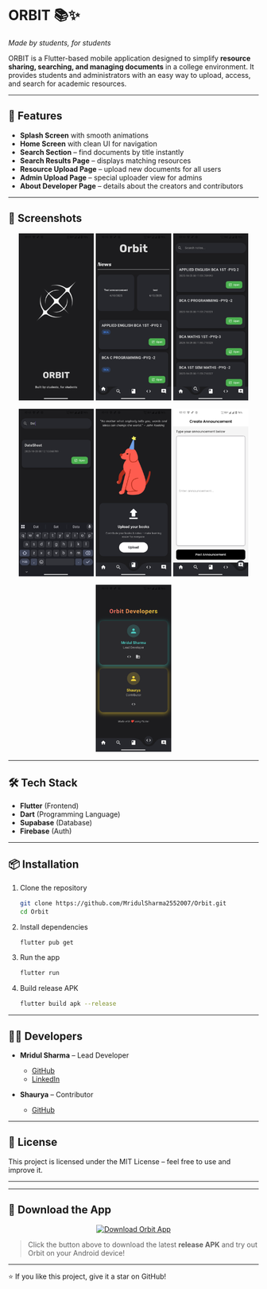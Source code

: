 # ORBIT 📚✨

*Made by students, for students*

ORBIT is a Flutter-based mobile application designed to simplify **resource sharing, searching, and managing documents** in a college environment.
It provides students and administrators with an easy way to upload, access, and search for academic resources.

---

## 🚀 Features

* **Splash Screen** with smooth animations
* **Home Screen** with clean UI for navigation
* **Search Section** – find documents by title instantly
* **Search Results Page** – displays matching resources
* **Resource Upload Page** – upload new documents for all users
* **Admin Upload Page** – special uploader view for admins
* **About Developer Page** – details about the creators and contributors

---

## 📸 Screenshots

<p align="center">
  <img src="flutter_03.png" alt="Splash" width="30%"/>  
  <img src="flutter_01.png" alt="Main" width="30%"/>  
  <img src="flutter_05.png" alt="Search" width="30%"/>
</p>

<p align="center">
  <img src="flutter_06.png" alt="Search Results" width="30%"/>  
  <img src="flutter_07.png" alt="Upload" width="30%"/>  
  <img src="flutter_09.png" alt="Admin Upload" width="30%"/>
</p>

<p align="center">
  <img src="flutter_08.png" alt="About Developer" width="30%"/>
</p>

---

## 🛠️ Tech Stack

* **Flutter** (Frontend)
* **Dart** (Programming Language)
* **Supabase** (Database)
* **Firebase** (Auth)

---

## 📦 Installation

1. Clone the repository

   ```bash
   git clone https://github.com/MridulSharma2552007/Orbit.git
   cd Orbit
   ```

2. Install dependencies

   ```bash
   flutter pub get
   ```

3. Run the app

   ```bash
   flutter run
   ```

4. Build release APK

   ```bash
   flutter build apk --release
   ```

---

## 👨‍💻 Developers

* **Mridul Sharma** – Lead Developer

  * [GitHub](https://github.com/MridulSharma2552007)
  * [LinkedIn](https://www.linkedin.com/in/mridul-sharma-a48604319/)

* **Shaurya** – Contributor

  * [GitHub](https://github.com/Shaurya0987)

---

## 📜 License

This project is licensed under the MIT License – feel free to use and improve it.

---
---

## 📱 Download the App

<p align="center">
  <a href="app-release.apk" download>
    <img src="https://img.shields.io/badge/⬇️%20Download%20Orbit%20App-2b5bff?style=for-the-badge&logo=flutter&logoColor=white" alt="Download Orbit App">
  </a>
</p>

> Click the button above to download the latest **release APK** and try out Orbit on your Android device!

---

⭐ If you like this project, give it a star on GitHub!
